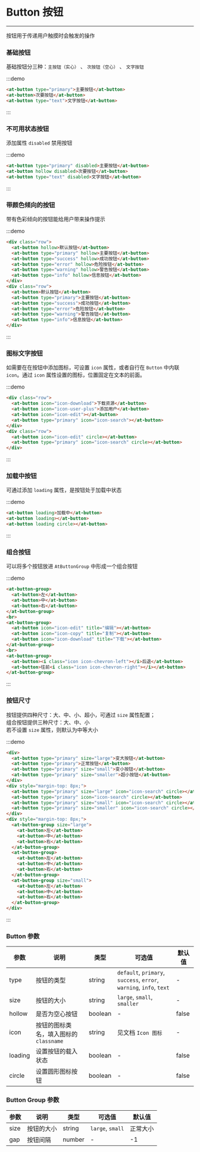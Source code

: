 # Button 按钮

----

按钮用于传递用户触摸时会触发的操作

### 基础按钮

基础按钮分三种：`主按钮（实心）` 、 `次按钮（空心）` 、 `文字按钮`

:::demo
```html
<at-button type="primary">主要按钮</at-button>
<at-button>次要按钮</at-button>
<at-button type="text">文字按钮</at-button>
```
:::

### 不可用状态按钮

添加属性 `disabled` 禁用按钮

:::demo
```html
<at-button type="primary" disabled>主要按钮</at-button>
<at-button hollow disabled>次要按钮</at-button>
<at-button type="text" disabled>文字按钮</at-button>
```
:::

### 带颜色倾向的按钮

带有色彩倾向的按钮能给用户带来操作提示

:::demo
```html
<div class="row">
  <at-button hollow>默认按钮</at-button>
  <at-button type="primary" hollow>主要按钮</at-button>
  <at-button type="success" hollow>成功按钮</at-button>
  <at-button type="error" hollow>危险按钮</at-button>
  <at-button type="warning" hollow>警告按钮</at-button>
  <at-button type="info" hollow>信息按钮</at-button>
</div>
<div class="row">
  <at-button>默认按钮</at-button>
  <at-button type="primary">主要按钮</at-button>
  <at-button type="success">成功按钮</at-button>
  <at-button type="error">危险按钮</at-button>
  <at-button type="warning">警告按钮</at-button>
  <at-button type="info">信息按钮</at-button>
</div>
```
:::

### 图标文字按钮

如需要在在按钮中添加图标，可设置 `icon` 属性，或者自行在 `Button` 中内联 `icon`。通过 `icon` 属性设置的图标，位置固定在文本的前面。

:::demo
```html
<div class="row">
  <at-button icon="icon-download">下载资源</at-button>
  <at-button icon="icon-user-plus">添加用户</at-button>
  <at-button icon="icon-edit"></at-button>
  <at-button type="primary" icon="icon-search"></at-button>
</div>
<div class="row">
  <at-button icon="icon-edit" circle></at-button>
  <at-button type="primary" icon="icon-search" circle></at-button>
</div>
```
:::

### 加载中按钮

可通过添加 `loading` 属性，是按钮处于加载中状态

:::demo
```html
<at-button loading>加载中</at-button>
<at-button loading></at-button>
<at-button loading circle></at-button>
```
:::

### 组合按钮

可以将多个按钮放进 `AtButtonGroup` 中形成一个组合按钮

:::demo
```html
<at-button-group>
  <at-button>左</at-button>
  <at-button>中</at-button>
  <at-button>右</at-button>
</at-button-group>
<br>
<at-button-group>
  <at-button icon="icon-edit" title="编辑"></at-button>
  <at-button icon="icon-copy" title="复制"></at-button>
  <at-button icon="icon-download" title="下载"></at-button>
</at-button-group>
<br>
<at-button-group>
  <at-button><i class="icon icon-chevron-left"></i>后退</at-button>
  <at-button>往前<i class="icon icon-chevron-right"></i></at-button>
</at-button-group>
```
:::

### 按钮尺寸

按钮提供四种尺寸：大、中、小、超小，可通过 `size` 属性配置；<br>
组合按钮提供三种尺寸：大、中、小<br>
若不设置 `size` 属性，则默认为中等大小

:::demo
```html
<div>
  <at-button type="primary" size="large">变大按钮</at-button>
  <at-button type="primary">正常按钮</at-button>
  <at-button type="primary" size="small">变小按钮</at-button>
  <at-button type="primary" size="smaller">超小按钮</at-button>
</div>
<div style="margin-top: 8px;">
  <at-button type="primary" size="large" icon="icon-search" circle></at-button>
  <at-button type="primary" icon="icon-search" circle></at-button>
  <at-button type="primary" size="small" icon="icon-search" circle></at-button>
  <at-button type="primary" size="smaller" icon="icon-search" circle></at-button>
</div>
<div style="margin-top: 8px;">
  <at-button-group size="large">
    <at-button>左</at-button>
    <at-button>中</at-button>
    <at-button>右</at-button>
  </at-button-group>
  <at-button-group>
    <at-button>左</at-button>
    <at-button>中</at-button>
    <at-button>右</at-button>
  </at-button-group>
  <at-button-group size="small">
    <at-button>左</at-button>
    <at-button>中</at-button>
    <at-button>右</at-button>
  </at-button-group>
</div>
```
:::

### Button 参数

| 参数      | 说明          | 类型      | 可选值                           | 默认值  |
|---------- |-------------- |---------- |--------------------------------  |-------- |
| type | 按钮的类型 | string | `default`, `primary`, `success`, `error`, `warning`, `info`, `text` | - |
| size | 按钮的大小 | string | `large`, `small`, `smaller` | - |
| hollow | 是否为空心按钮 | boolean | - | false |
| icon | 按钮的图标类名，填入图标的 `classname` | string | 见文档 `Icon 图标` | - |
| loading | 设置按钮的载入状态 | boolean | - | false |
| circle | 设置圆形图标按钮 | boolean | - | false |

### Button Group 参数

| 参数      | 说明          | 类型      | 可选值                           | 默认值  |
|---------- |-------------- |---------- |--------------------------------  |-------- |
| size | 按钮的大小 | string | `large`, `small` | 正常大小 |
| gap | 按钮间隔 | number | - | -1 |

<style lang="scss" scoped>
  .row {
    .at-btn + .at-btn {
      margin-left: 8px;
    }

    & + .row {
      margin-top: 8px;
    }
  }
  .at-btn-group {
    margin-left: 8px;
    margin-top: 16px;
  }
</style>
